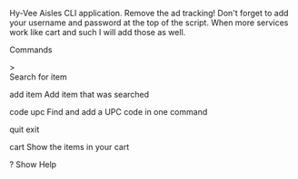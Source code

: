 Hy-Vee Aisles CLI application.  Remove the ad tracking!
Don't forget to add your username and password at the top of the script.
When more services work like cart and such I will add those as well.

Commands

&gt;  
Search for item 

add item
Add item that was searched

code upc
Find and add a UPC code in one command

quit
exit

cart
Show the items in your cart

?
Show Help
